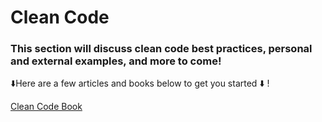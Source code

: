 # Clean Code

### This section will discuss clean code best practices, personal and external examples, and more to come!

:arrow_down:Here are a few articles and books below to get you started :arrow_down: !

[Clean Code Book](https://www.academia.edu/40185800/Clean_Code_A_Handbook_of_Agile_Software_Craftsmanship_by_Robert_C._Martin)